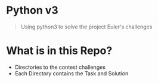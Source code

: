 # Python v3
> Using python3 to solve the project Euler's challenges

# What is in this Repo?
- Directories to the contest challenges
- Each Directory contains the Task and Solution
